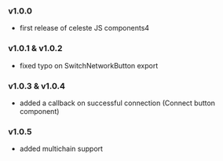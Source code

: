 ### v1.0.0

-   first release of celeste JS components4

### v1.0.1 & v1.0.2

-   fixed typo on SwitchNetworkButton export

### v1.0.3 & v1.0.4

-   added a callback on successful connection (Connect button component)

### v1.0.5

-   added multichain support
